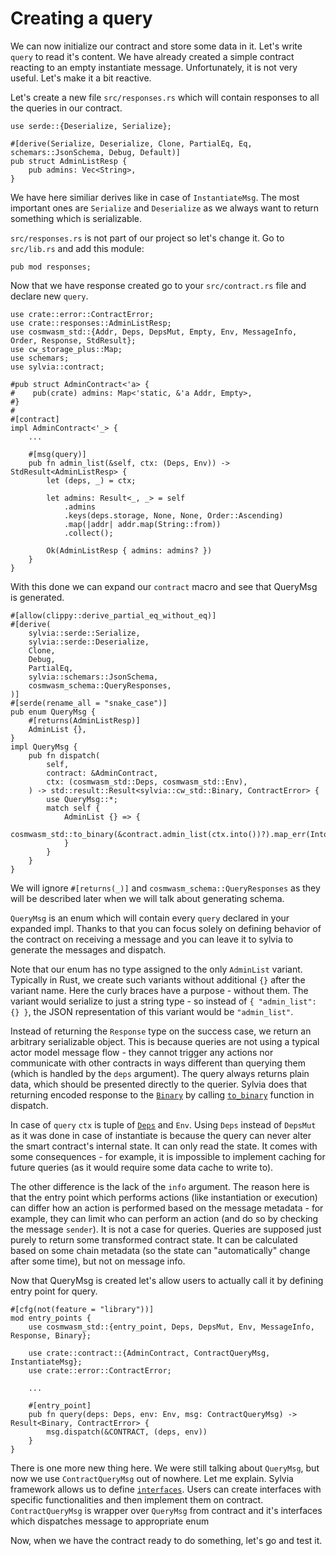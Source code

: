 # Creating a query

We can now initialize our contract and store some data in it. Let's write `query` to read it's content.
We have already created a simple contract reacting to an empty instantiate message. Unfortunately, it
is not very useful. Let's make it a bit reactive.

Let's create a new file `src/responses.rs` which will contain responses to all the queries in our contract.

```rust,noplayground
use serde::{Deserialize, Serialize};

#[derive(Serialize, Deserialize, Clone, PartialEq, Eq, schemars::JsonSchema, Debug, Default)]
pub struct AdminListResp {
    pub admins: Vec<String>,
}
```

We have here similiar derives like in case of `InstantiateMsg`.
The most important ones are `Serialize` and `Deserialize` as we always want to return something which is serializable.

`src/responses.rs` is not part of our project so let's change it. Go to `src/lib.rs` and add this module:

```rust,noplayground
pub mod responses;
```

Now that we have response created go to your `src/contract.rs` file and declare new `query`.

```rust,noplayground
use crate::error::ContractError;
use crate::responses::AdminListResp;
use cosmwasm_std::{Addr, Deps, DepsMut, Empty, Env, MessageInfo, Order, Response, StdResult};
use cw_storage_plus::Map;
use schemars;
use sylvia::contract;

#pub struct AdminContract<'a> {
#    pub(crate) admins: Map<'static, &'a Addr, Empty>,
#}
#
#[contract]
impl AdminContract<'_> {
    ...

    #[msg(query)]
    pub fn admin_list(&self, ctx: (Deps, Env)) -> StdResult<AdminListResp> {
        let (deps, _) = ctx;

        let admins: Result<_, _> = self
            .admins
            .keys(deps.storage, None, None, Order::Ascending)
            .map(|addr| addr.map(String::from))
            .collect();

        Ok(AdminListResp { admins: admins? })
    }
}

```

With this done we can expand our `contract` macro and see that QueryMsg is generated.

```rust,noplayground
#[allow(clippy::derive_partial_eq_without_eq)]
#[derive(
    sylvia::serde::Serialize,
    sylvia::serde::Deserialize,
    Clone,
    Debug,
    PartialEq,
    sylvia::schemars::JsonSchema,
    cosmwasm_schema::QueryResponses,
)]
#[serde(rename_all = "snake_case")]
pub enum QueryMsg {
    #[returns(AdminListResp)]
    AdminList {},
}
impl QueryMsg {
    pub fn dispatch(
        self,
        contract: &AdminContract,
        ctx: (cosmwasm_std::Deps, cosmwasm_std::Env),
    ) -> std::result::Result<sylvia::cw_std::Binary, ContractError> {
        use QueryMsg::*;
        match self {
            AdminList {} => {
                cosmwasm_std::to_binary(&contract.admin_list(ctx.into())?).map_err(Into::into)
            }
        }
    }
}
```

We will ignore `#[returns(_)]` and `cosmwasm_schema::QueryResponses` as they will be described later when we will talk about generating schema.

`QueryMsg` is an enum which will contain every `query` declared in your expanded impl. Thanks to that you can focus solely on defining behavior of the contract on receiving a message and you can leave it to sylvia to generate the messages and dispatch.

Note that our enum has no type assigned to the only `AdminList` variant. Typically
in Rust, we create such variants without additional `{}` after the variant name. Here the
curly braces have a purpose - without them. The variant would serialize to just a string
type - so instead of `{ "admin_list": {} }`, the JSON representation of this variant would be
`"admin_list"`.

Instead of returning the `Response` type on the success
case, we return an arbitrary serializable object. This is because queries are not using a typical actor
model message flow - they cannot trigger any actions nor communicate with other contracts in ways different
than querying them (which is handled by the `deps` argument). The query always returns plain data, which
should be presented directly to the querier.
Sylvia does that returning encoded response to the [`Binary`](https://docs.rs/cosmwasm-std/1.1.0/cosmwasm_std/struct.Binary.html) by calling [`to_binary`](https://docs.rs/cosmwasm-std/1.1.0/cosmwasm_std/fn.to_binary.html) function in dispatch.

In case of `query` `ctx` is tuple of [`Deps`](https://docs.rs/cosmwasm-std/1.1.0/cosmwasm_std/struct.Deps.html) and `Env`.
Using `Deps` instead of `DepsMut` as it was done in case of instantiate is because the query can never alter the smart
contract's internal state. It can only read the state. It comes with some consequences - for example,
it is impossible to implement caching for future queries (as it would require some data cache to write
to).

The other difference is the lack of the `info` argument. The reason here is that the entry point which
performs actions (like instantiation or execution) can differ how an action is performed based on the
message metadata - for example, they can limit who can perform an action (and do so by checking the
message `sender`). It is not a case for queries. Queries are supposed just purely to return some
transformed contract state. It can be calculated based on some chain metadata (so the state can
"automatically" change after some time), but not on message info.

Now that QueryMsg is created let's allow users to actually call it by defining entry point for query.

```rust,noplayground
#[cfg(not(feature = "library"))]
mod entry_points {
    use cosmwasm_std::{entry_point, Deps, DepsMut, Env, MessageInfo, Response, Binary};

    use crate::contract::{AdminContract, ContractQueryMsg, InstantiateMsg};
    use crate::error::ContractError;

    ...

    #[entry_point]
    pub fn query(deps: Deps, env: Env, msg: ContractQueryMsg) -> Result<Binary, ContractError> {
        msg.dispatch(&CONTRACT, (deps, env))
    }
}
```

There is one more new thing here. We were still talking about `QueryMsg`, but now we use `ContractQueryMsg` out of nowhere.
Let me explain. Sylvia framework allows us to define [`interfaces`](https://docs.rs/sylvia/latest/sylvia/attr.interface.html). Users can create interfaces with specific functionalities and then implement them on contract. `ContractQueryMsg` is wrapper over `QueryMsg` from contract and it's interfaces which dispatches message to appropriate enum

Now, when we have the contract ready to do something, let's go and test it.
